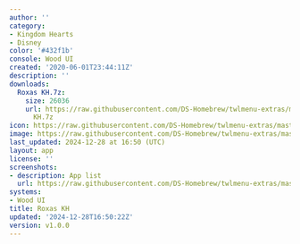 ```yaml
---
author: ''
category:
- Kingdom Hearts
- Disney
color: '#432f1b'
console: Wood UI
created: '2020-06-01T23:44:11Z'
description: ''
downloads:
  Roxas KH.7z:
    size: 26036
    url: https://raw.githubusercontent.com/DS-Homebrew/twlmenu-extras/master/_nds/TWiLightMenu/akmenu/themes/Roxas
      KH.7z
icon: https://raw.githubusercontent.com/DS-Homebrew/twlmenu-extras/master/_nds/TWiLightMenu/akmenu/themes/meta/Roxas%20KH/icon.png
image: https://raw.githubusercontent.com/DS-Homebrew/twlmenu-extras/master/_nds/TWiLightMenu/akmenu/themes/meta/Roxas%20KH/icon.png
last_updated: 2024-12-28 at 16:50 (UTC)
layout: app
license: ''
screenshots:
- description: App list
  url: https://raw.githubusercontent.com/DS-Homebrew/twlmenu-extras/master/_nds/TWiLightMenu/akmenu/themes/meta/Roxas%20KH/screenshots/app-list.png
systems:
- Wood UI
title: Roxas KH
updated: '2024-12-28T16:50:22Z'
version: v1.0.0
---
```

